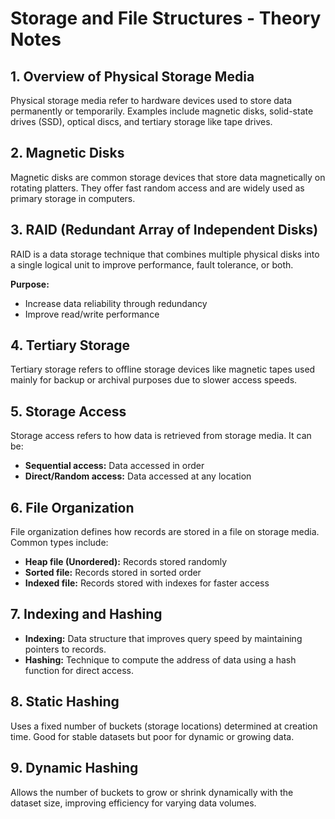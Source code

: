 # Storage and File Structures - Theory Notes

## 1. Overview of Physical Storage Media  
Physical storage media refer to hardware devices used to store data permanently or temporarily. Examples include magnetic disks, solid-state drives (SSD), optical discs, and tertiary storage like tape drives.

## 2. Magnetic Disks  
Magnetic disks are common storage devices that store data magnetically on rotating platters. They offer fast random access and are widely used as primary storage in computers.

## 3. RAID (Redundant Array of Independent Disks)  
RAID is a data storage technique that combines multiple physical disks into a single logical unit to improve performance, fault tolerance, or both.

**Purpose:**  
- Increase data reliability through redundancy  
- Improve read/write performance

## 4. Tertiary Storage  
Tertiary storage refers to offline storage devices like magnetic tapes used mainly for backup or archival purposes due to slower access speeds.

## 5. Storage Access  
Storage access refers to how data is retrieved from storage media. It can be:  
- **Sequential access:** Data accessed in order  
- **Direct/Random access:** Data accessed at any location

## 6. File Organization  
File organization defines how records are stored in a file on storage media. Common types include:  
- **Heap file (Unordered):** Records stored randomly  
- **Sorted file:** Records stored in sorted order  
- **Indexed file:** Records stored with indexes for faster access

## 7. Indexing and Hashing  
- **Indexing:** Data structure that improves query speed by maintaining pointers to records.  
- **Hashing:** Technique to compute the address of data using a hash function for direct access.

## 8. Static Hashing  
Uses a fixed number of buckets (storage locations) determined at creation time. Good for stable datasets but poor for dynamic or growing data.

## 9. Dynamic Hashing  
Allows the number of buckets to grow or shrink dynamically with the dataset size, improving efficiency for varying data volumes.
